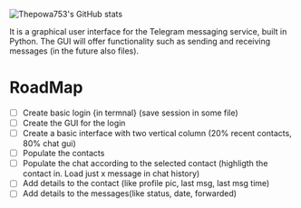 ![Thepowa753's GitHub stats](https://github-readme-stats.vercel.app/api?username=Thepowa753&show_icons=true&theme=tokyonight)


It is a graphical user interface for the Telegram messaging service, built in Python. 
The GUI will offer functionality such as sending and receiving messages (in the future also files).

# RoadMap
- [ ] Create basic login {in termnal} (save session in some file)
- [ ] Create the GUI for the login
- [ ] Create a basic interface with two vertical column (20% recent contacts, 80% chat gui)
- [ ] Populate the contacts
- [ ] Populate the chat according to the selected contact (highligth the contact in. Load just x message in chat history)
- [ ] Add details to the contact (like profile pic, last msg, last msg time)
- [ ] Add details to the messages(like status, date, forwarded)

